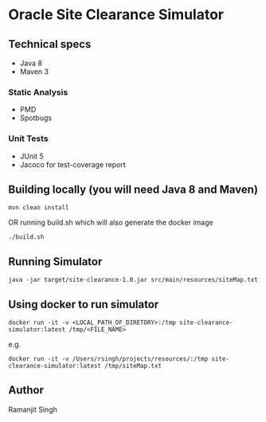 # Oracle Site Clearance Simulator

## Technical specs
- Java 8
- Maven 3

### Static Analysis
- PMD
- Spotbugs

### Unit Tests
- JUnit 5
- Jacoco for test-coverage report

## Building locally (you will need Java 8 and Maven)
```
mvn clean install
```

OR running build.sh which will also generate the docker image

```
./build.sh
```

## Running Simulator
`java -jar target/site-clearance-1.0.jar src/main/resources/siteMap.txt`

## Using docker to run simulator

`docker run -it -v <LOCAL_PATH_OF_DIRETORY>:/tmp site-clearance-simulator:latest /tmp/<FILE_NAME>`

e.g. 

`docker run -it -v /Users/rsingh/projects/resources/:/tmp site-clearance-simulator:latest /tmp/siteMap.txt`

## Author
Ramanjit Singh
